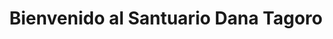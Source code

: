 ---
title: "Bienvenido al Santuario Dana Tagoro"
description: "Refugio y protección para animales en situación de abandono o maltrato."
---